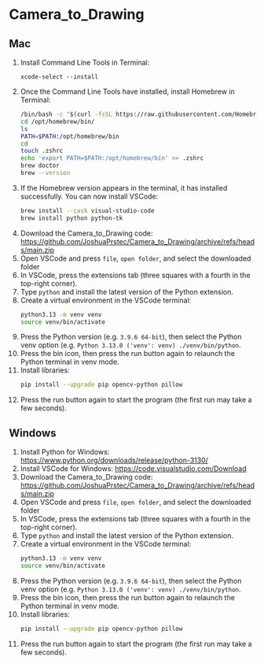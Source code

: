 # Camera_to_Drawing
## Mac
1. Install Command Line Tools in Terminal:
   ```
   xcode-select --install
   ```
2. Once the Command Line Tools have installed, install Homebrew in Terminal:
   ```bash
   /bin/bash -c "$(curl -fsSL https://raw.githubusercontent.com/Homebrew/install/HEAD/install.sh)"
   cd /opt/homebrew/bin/
   ls
   PATH=$PATH:/opt/homebrew/bin
   cd
   touch .zshrc
   echo 'export PATH=$PATH:/opt/homebrew/bin' >> .zshrc
   brew doctor
   brew --version
   ```
3. If the Homebrew version appears in the terminal, it has installed successfully. You can now install VSCode:
   ```bash
   brew install --cask visual-studio-code
   brew install python python-tk
   ```
4. Download the Camera_to_Drawing code: https://github.com/JoshuaPrstec/Camera_to_Drawing/archive/refs/heads/main.zip
5. Open VSCode and press `file`, `open folder`, and select the downloaded folder
6. In VSCode, press the extensions tab (three squares with a fourth in the top-right corner).
7. Type `python` and install the latest version of the Python extension.
8. Create a virtual environment in the VSCode terminal:
    ```bash
    python3.13 -m venv venv
    source venv/bin/activate
    ```
9. Press the Python version (e.g. `3.9.6 64-bit`), then select the Python venv option (e.g. `Python 3.13.0 ('venv': venv) ./venv/bin/python`.
10. Press the bin icon, then press the run button again to relaunch the Python terminal in venv mode.
11. Install libraries:
    ```bash
    pip install --upgrade pip opencv-python pillow
    ```
12. Press the run button again to start the program (the first run may take a few seconds).

## Windows
1. Install Python for Windows: https://www.python.org/downloads/release/python-3130/
2. Install VSCode for Windows: https://code.visualstudio.com/Download
3. Download the Camera_to_Drawing code: https://github.com/JoshuaPrstec/Camera_to_Drawing/archive/refs/heads/main.zip
4. Open VSCode and press `file`, `open folder`, and select the downloaded folder
5. In VSCode, press the extensions tab (three squares with a fourth in the top-right corner).
6. Type `python` and install the latest version of the Python extension.
7. Create a virtual environment in the VSCode terminal:
   ```bash
   python3.13 -m venv venv
   source venv/bin/activate
   ```
8. Press the Python version (e.g. `3.9.6 64-bit`), then select the Python venv option (e.g. `Python 3.13.0 ('venv': venv) ./venv/bin/python`.
9. Press the bin icon, then press the run button again to relaunch the Python terminal in venv mode.
10. Install libraries:
    ```bash
    pip install --upgrade pip opencv-python pillow
    ```
11. Press the run button again to start the program (the first run may take a few seconds).
